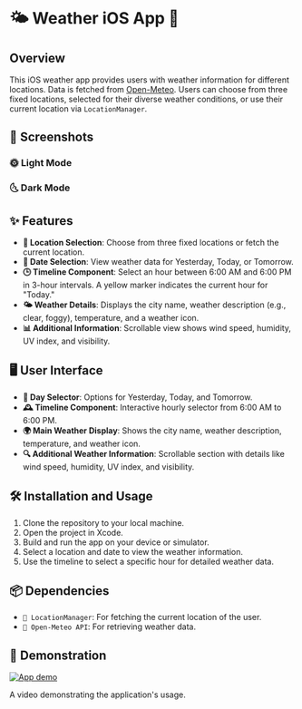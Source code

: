 # 🌤 Weather iOS App 📱

## Overview

This iOS weather app provides users with weather information for different locations. Data is fetched from [Open-Meteo](https://open-meteo.com/en/docs). Users can choose from three fixed locations, selected for their diverse weather conditions, or use their current location via `LocationManager`.

## 📸 Screenshots
### 🌞 Light Mode

### 🌜 Dark Mode

## ✨ Features

- **📍 Location Selection**: Choose from three fixed locations or fetch the current location.
- **📅 Date Selection**: View weather data for Yesterday, Today, or Tomorrow.
- **🕒 Timeline Component**: Select an hour between 6:00 AM and 6:00 PM in 3-hour intervals. A yellow marker indicates the current hour for "Today."
- **🌤 Weather Details**: Displays the city name, weather description (e.g., clear, foggy), temperature, and a weather icon.
- **📊 Additional Information**: Scrollable view shows wind speed, humidity, UV index, and visibility.

## 🖥 User Interface

- **📆 Day Selector**: Options for Yesterday, Today, and Tomorrow.
- **🕰 Timeline Component**: Interactive hourly selector from 6:00 AM to 6:00 PM.
- **🌍 Main Weather Display**: Shows the city name, weather description, temperature, and weather icon.
- **🔍 Additional Weather Information**: Scrollable section with details like wind speed, humidity, UV index, and visibility.

## 🛠 Installation and Usage

1. Clone the repository to your local machine.
2. Open the project in Xcode.
3. Build and run the app on your device or simulator.
4. Select a location and date to view the weather information.
5. Use the timeline to select a specific hour for detailed weather data.

## 📦 Dependencies

- `📌 LocationManager`: For fetching the current location of the user.
- `📡 Open-Meteo API`: For retrieving weather data.

## 🎥 Demonstration
[![App demo](https://img.youtube.com/vi/N32eAXC5FMA/hqdefault.jpg)](https://youtu.be/N32eAXC5FMA)

A video demonstrating the application's usage.
